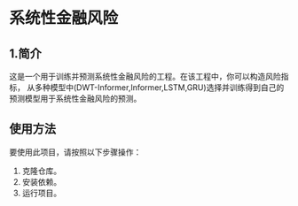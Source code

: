# 系统性金融风险

## 1.简介
这是一个用于训练并预测系统性金融风险的工程。在该工程中，你可以构造风险指标，
从多种模型中(DWT-Informer,Informer,LSTM,GRU)选择并训练得到自己的预测模型用于系统性金融风险的预测。

## 使用方法

要使用此项目，请按照以下步骤操作：

1. 克隆仓库。
2. 安装依赖。
3. 运行项目。